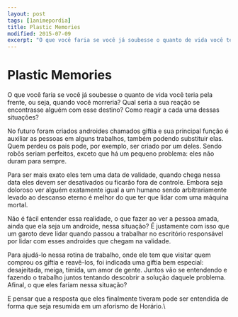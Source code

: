 ```yaml
---
layout: post
tags: [1animepordia]
title: Plastic Memories
modified: 2015-07-09
excerpt: "O que você faria se você já soubesse o quanto de vida você teria pela frente, ou seja, quando você morreria? Qual seria a sua reação se encontrasse alguém com esse destino? Como reagir a cada uma dessas situações?"
---
```


Plastic Memories
================

O que você faria se você já soubesse o quanto de vida você teria pela
frente, ou seja, quando você morreria? Qual seria a sua reação se
encontrasse alguém com esse destino? Como reagir a cada uma dessas
situações?

No futuro foram criados androides chamados giftia e sua principal função
é auxiliar as pessoas em alguns trabalhos, também podendo substituir
elas. Quem perdeu os pais pode, por exemplo, ser criado por um deles.
Sendo robôs seriam perfeitos, exceto que há um pequeno problema: eles
não duram para sempre.

Para ser mais exato eles tem uma data de validade, quando chega nessa
data eles devem ser desativados ou ficarão fora de controle. Embora seja
doloroso ver alguém exatamente igual a um humano sendo arbitrariamente
levado ao descanso eterno é melhor do que ter que lidar com uma máquina
mortal.

Não é fácil entender essa realidade, o que fazer ao ver a pessoa amada,
ainda que ela seja um androide, nessa situação? É justamente com isso
que um garoto deve lidar quando passou a trabalhar no escritório
responsável por lidar com esses androides que chegam na validade.

Para ajudá-lo nessa rotina de trabalho, onde ele tem que visitar quem
comprou os giftia e reavê-los, foi indicada uma giftia bem especial:
desajeitada, meiga, tímida, um amor de gente. Juntos vão se entendendo e
fazendo o trabalho juntos tentando descobrir a solução daquele problema.
Afinal, o que eles fariam nessa situação?

<!-- more -->

E pensar que a resposta que eles finalmente tiveram pode ser entendida
de forma que seja resumida em um aforismo de Horário.\


